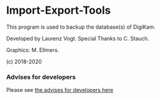 # Import-Export-Tools
This program is used to backup the database(s) of DigiKam.

Developed by Laurenz Vogt.
Special Thanks to C. Stauch.

Graphics: M. Ellmers.

(c) 2018-2020

### Advises for developers
Please see [the advises for developers here](.git/CONTRIBUTING.md )
